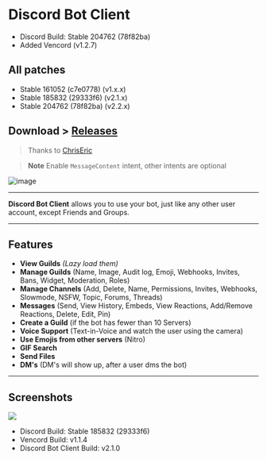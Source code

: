# Discord Bot Client

- Discord Build: Stable 204762 (78f82ba)
- Added Vencord (v1.2.7)

## All patches
- Stable 161052 (c7e0778) (v1.x.x)
- Stable 185832 (29333f6) (v2.1.x)
- Stable 204762 (78f82ba) (v2.2.x)

## Download > [Releases](https://github.com/aiko-chan-ai/DiscordBotClient/releases)
 
> Thanks to [ChrisEric](https://github.com/CE1CECL)

> **Note**
> Enable `MessageContent` intent, other intents are optional

![image](https://user-images.githubusercontent.com/71698422/204597818-cdc305c2-e753-4546-ad51-3da41721aef0.png)


---

**Discord Bot Client** allows you to use your bot, just like any other user account, except Friends and Groups. 

---

## Features

- **View Guilds** *(Lazy load them)*
- **Manage Guilds** (Name, Image, Audit log, Emoji, Webhooks, Invites, Bans, Widget, Moderation, Roles)
- **Manage Channels** (Add, Delete, Name, Permissions, Invites, Webhooks, Slowmode, NSFW, Topic, Forums, Threads)
- **Messages** (Send, View History, Embeds, View Reactions, Add/Remove Reactions, Delete, Edit, Pin)
- **Create a Guild** (if the bot has fewer than 10 Servers)
- **Voice Support** (Text-in-Voice and watch the user using the camera)
- **Use Emojis from other servers** (Nitro)
- **GIF Search**
- **Send Files**
- **DM's** (DM's will show up, after a user dms the bot)

---

## Screenshots

<img src='https://cdn.discordapp.com/attachments/820557032016969751/1093556639845593098/image.png'>

- Discord Build: Stable 185832 (29333f6)
- Vencord Build: v1.1.4
- Discord Bot Client Build: v2.1.0
